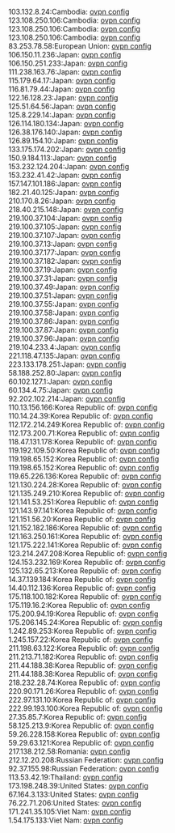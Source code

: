 103.132.8.24:Cambodia: [ovpn config](vpn/103_132_8_24.ovpn)  
123.108.250.106:Cambodia: [ovpn config](vpn/123_108_250_106.ovpn)  
123.108.250.106:Cambodia: [ovpn config](vpn/123_108_250_106.ovpn)  
123.108.250.106:Cambodia: [ovpn config](vpn/123_108_250_106.ovpn)  
83.253.78.58:European Union: [ovpn config](vpn/83_253_78_58.ovpn)  
106.150.11.236:Japan: [ovpn config](vpn/106_150_11_236.ovpn)  
106.150.251.233:Japan: [ovpn config](vpn/106_150_251_233.ovpn)  
111.238.163.76:Japan: [ovpn config](vpn/111_238_163_76.ovpn)  
115.179.64.17:Japan: [ovpn config](vpn/115_179_64_17.ovpn)  
116.81.79.44:Japan: [ovpn config](vpn/116_81_79_44.ovpn)  
122.16.128.23:Japan: [ovpn config](vpn/122_16_128_23.ovpn)  
125.51.64.56:Japan: [ovpn config](vpn/125_51_64_56.ovpn)  
125.8.229.14:Japan: [ovpn config](vpn/125_8_229_14.ovpn)  
126.114.180.134:Japan: [ovpn config](vpn/126_114_180_134.ovpn)  
126.38.176.140:Japan: [ovpn config](vpn/126_38_176_140.ovpn)  
126.89.154.10:Japan: [ovpn config](vpn/126_89_154_10.ovpn)  
133.175.174.202:Japan: [ovpn config](vpn/133_175_174_202.ovpn)  
150.9.184.113:Japan: [ovpn config](vpn/150_9_184_113.ovpn)  
153.232.124.204:Japan: [ovpn config](vpn/153_232_124_204.ovpn)  
153.232.41.42:Japan: [ovpn config](vpn/153_232_41_42.ovpn)  
157.147.101.186:Japan: [ovpn config](vpn/157_147_101_186.ovpn)  
182.21.40.125:Japan: [ovpn config](vpn/182_21_40_125.ovpn)  
210.170.8.26:Japan: [ovpn config](vpn/210_170_8_26.ovpn)  
218.40.215.148:Japan: [ovpn config](vpn/218_40_215_148.ovpn)  
219.100.37.104:Japan: [ovpn config](vpn/219_100_37_104.ovpn)  
219.100.37.105:Japan: [ovpn config](vpn/219_100_37_105.ovpn)  
219.100.37.107:Japan: [ovpn config](vpn/219_100_37_107.ovpn)  
219.100.37.13:Japan: [ovpn config](vpn/219_100_37_13.ovpn)  
219.100.37.177:Japan: [ovpn config](vpn/219_100_37_177.ovpn)  
219.100.37.182:Japan: [ovpn config](vpn/219_100_37_182.ovpn)  
219.100.37.19:Japan: [ovpn config](vpn/219_100_37_19.ovpn)  
219.100.37.31:Japan: [ovpn config](vpn/219_100_37_31.ovpn)  
219.100.37.49:Japan: [ovpn config](vpn/219_100_37_49.ovpn)  
219.100.37.51:Japan: [ovpn config](vpn/219_100_37_51.ovpn)  
219.100.37.55:Japan: [ovpn config](vpn/219_100_37_55.ovpn)  
219.100.37.58:Japan: [ovpn config](vpn/219_100_37_58.ovpn)  
219.100.37.86:Japan: [ovpn config](vpn/219_100_37_86.ovpn)  
219.100.37.87:Japan: [ovpn config](vpn/219_100_37_87.ovpn)  
219.100.37.96:Japan: [ovpn config](vpn/219_100_37_96.ovpn)  
219.104.233.4:Japan: [ovpn config](vpn/219_104_233_4.ovpn)  
221.118.47.135:Japan: [ovpn config](vpn/221_118_47_135.ovpn)  
223.133.178.251:Japan: [ovpn config](vpn/223_133_178_251.ovpn)  
58.188.252.80:Japan: [ovpn config](vpn/58_188_252_80.ovpn)  
60.102.127.1:Japan: [ovpn config](vpn/60_102_127_1.ovpn)  
60.134.4.75:Japan: [ovpn config](vpn/60_134_4_75.ovpn)  
92.202.102.214:Japan: [ovpn config](vpn/92_202_102_214.ovpn)  
110.13.156.166:Korea Republic of: [ovpn config](vpn/110_13_156_166.ovpn)  
110.14.24.39:Korea Republic of: [ovpn config](vpn/110_14_24_39.ovpn)  
112.172.214.249:Korea Republic of: [ovpn config](vpn/112_172_214_249.ovpn)  
112.173.200.71:Korea Republic of: [ovpn config](vpn/112_173_200_71.ovpn)  
118.47.131.178:Korea Republic of: [ovpn config](vpn/118_47_131_178.ovpn)  
119.192.109.50:Korea Republic of: [ovpn config](vpn/119_192_109_50.ovpn)  
119.198.65.152:Korea Republic of: [ovpn config](vpn/119_198_65_152.ovpn)  
119.198.65.152:Korea Republic of: [ovpn config](vpn/119_198_65_152.ovpn)  
119.65.226.136:Korea Republic of: [ovpn config](vpn/119_65_226_136.ovpn)  
121.130.224.28:Korea Republic of: [ovpn config](vpn/121_130_224_28.ovpn)  
121.135.249.210:Korea Republic of: [ovpn config](vpn/121_135_249_210.ovpn)  
121.141.53.251:Korea Republic of: [ovpn config](vpn/121_141_53_251.ovpn)  
121.143.97.141:Korea Republic of: [ovpn config](vpn/121_143_97_141.ovpn)  
121.151.56.20:Korea Republic of: [ovpn config](vpn/121_151_56_20.ovpn)  
121.152.182.186:Korea Republic of: [ovpn config](vpn/121_152_182_186.ovpn)  
121.163.250.161:Korea Republic of: [ovpn config](vpn/121_163_250_161.ovpn)  
121.175.222.141:Korea Republic of: [ovpn config](vpn/121_175_222_141.ovpn)  
123.214.247.208:Korea Republic of: [ovpn config](vpn/123_214_247_208.ovpn)  
124.153.232.169:Korea Republic of: [ovpn config](vpn/124_153_232_169.ovpn)  
125.132.65.213:Korea Republic of: [ovpn config](vpn/125_132_65_213.ovpn)  
14.37.139.184:Korea Republic of: [ovpn config](vpn/14_37_139_184.ovpn)  
14.40.112.136:Korea Republic of: [ovpn config](vpn/14_40_112_136.ovpn)  
175.118.100.182:Korea Republic of: [ovpn config](vpn/175_118_100_182.ovpn)  
175.119.16.2:Korea Republic of: [ovpn config](vpn/175_119_16_2.ovpn)  
175.200.94.19:Korea Republic of: [ovpn config](vpn/175_200_94_19.ovpn)  
175.206.145.24:Korea Republic of: [ovpn config](vpn/175_206_145_24.ovpn)  
1.242.89.253:Korea Republic of: [ovpn config](vpn/1_242_89_253.ovpn)  
1.245.157.22:Korea Republic of: [ovpn config](vpn/1_245_157_22.ovpn)  
211.198.63.122:Korea Republic of: [ovpn config](vpn/211_198_63_122.ovpn)  
211.213.71.182:Korea Republic of: [ovpn config](vpn/211_213_71_182.ovpn)  
211.44.188.38:Korea Republic of: [ovpn config](vpn/211_44_188_38.ovpn)  
211.44.188.38:Korea Republic of: [ovpn config](vpn/211_44_188_38.ovpn)  
218.232.28.74:Korea Republic of: [ovpn config](vpn/218_232_28_74.ovpn)  
220.90.171.26:Korea Republic of: [ovpn config](vpn/220_90_171_26.ovpn)  
222.97.131.10:Korea Republic of: [ovpn config](vpn/222_97_131_10.ovpn)  
222.99.193.100:Korea Republic of: [ovpn config](vpn/222_99_193_100.ovpn)  
27.35.85.7:Korea Republic of: [ovpn config](vpn/27_35_85_7.ovpn)  
58.125.213.9:Korea Republic of: [ovpn config](vpn/58_125_213_9.ovpn)  
59.26.228.158:Korea Republic of: [ovpn config](vpn/59_26_228_158.ovpn)  
59.29.63.121:Korea Republic of: [ovpn config](vpn/59_29_63_121.ovpn)  
217.138.212.58:Romania: [ovpn config](vpn/217_138_212_58.ovpn)  
212.12.20.208:Russian Federation: [ovpn config](vpn/212_12_20_208.ovpn)  
92.37.155.98:Russian Federation: [ovpn config](vpn/92_37_155_98.ovpn)  
113.53.42.19:Thailand: [ovpn config](vpn/113_53_42_19.ovpn)  
173.198.248.39:United States: [ovpn config](vpn/173_198_248_39.ovpn)  
67.164.3.133:United States: [ovpn config](vpn/67_164_3_133.ovpn)  
76.22.71.206:United States: [ovpn config](vpn/76_22_71_206.ovpn)  
171.241.35.105:Viet Nam: [ovpn config](vpn/171_241_35_105.ovpn)  
1.54.175.133:Viet Nam: [ovpn config](vpn/1_54_175_133.ovpn)  
